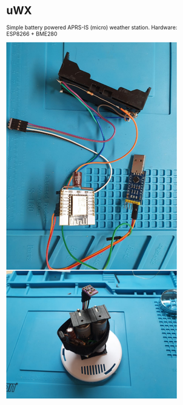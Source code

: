 # uWX
Simple battery powered APRS-IS (micro) weather station. Hardware: ESP8266 + BME280

<img src="https://raw.githubusercontent.com/b4sh/uWX/main/uwx-prototype1.jpg" style="width:450px">

<img src="https://raw.githubusercontent.com/b4sh/uWX/main/uwx-prototype.jpg" style="width:450px">
